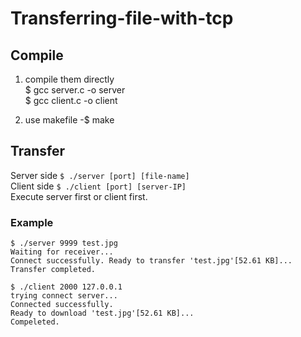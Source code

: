 # Transferring-file-with-tcp

## Compile
1. compile them directly  
    $ gcc server.c -o server  
    $ gcc client.c -o client

2. use makefile
    -$ make

## Transfer

Server side `$ ./server [port] [file-name]`  
Client side `$ ./client [port] [server-IP]`  
Execute server first or client first.  

### Example
```shell=
$ ./server 9999 test.jpg
Waiting for receiver...
Connect successfully. Ready to transfer 'test.jpg'[52.61 KB]...
Transfer completed.
```

```shell=
$ ./client 2000 127.0.0.1
trying connect server...
Connected successfully.
Ready to download 'test.jpg'[52.61 KB]...
Compeleted.
```
